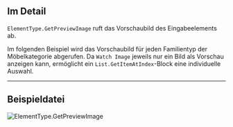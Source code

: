 ## Im Detail
`ElementType.GetPreviewImage` ruft das Vorschaubild des Eingabeelements ab.

Im folgenden Beispiel wird das Vorschaubild für jeden Familientyp der Möbelkategorie abgerufen. Da `Watch Image` jeweils nur ein Bild als Vorschau anzeigen kann, ermöglicht ein `List.GetItemAtIndex`-Block eine individuelle Auswahl.
___
## Beispieldatei

![ElementType.GetPreviewImage](./Revit.Elements.ElementType.GetPreviewImage_img.jpg)
